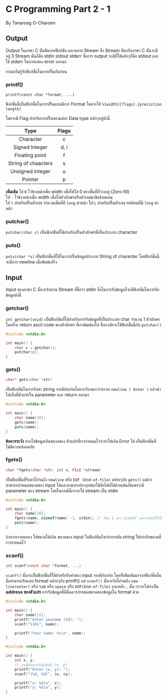 # C Programming Part 2 - 1

By Tanaroeg  O-Charoen

## Output

Output ในภาษา C นั้นมีหลายฟังก์ชัน และหลาย Stream ซึ่ง Stream ที่มากับภาษา C นั้นจะมี อยู่ 3 Stream นั่นก็คือ stdin stdout stderr ซึ่งการ output จะมีที่ใช้หลักๆก็คือ stdout และใช้ stderr ในการแสดง error ออกมา  

เรามาเริ่มรู้จักฟังก์ชั่นในการปริ้นกันก่อน  

### printf()

`printf(const char *format, ...)`  

ฟังก์ชั่นนี้เป็นฟังก์ชั่นในการปริ้นแบบมีการ Format โดยจะใช้ `%[width][flags].[precistion length]`

โดยจะมี Flag สำหรับการปริ้นของแต่ละ Data type หลักๆอยู่ดังนี้

|        Type         | Flags |
| :-----------------: | :---: |
|      Character      |   c   |
|   Signed Integer    | d, i  |
|   Floating point    |   f   |
| String of chaacters |   s   |
|  Unsigned integer   |   u   |
|       Pointer       |   p   |

**เพิ่มเติม**
ใส่ `0` ไว้ข้างหน้าเพื่อ width เพื่อให้ใส่ 0 ตรงพื้นที่ที่ว่างอยู่ (Zero fill)  
ใส่ `-` ไว้ข้างหน้าเพื่อ width เพื่อให้ตัวอักษรหรือตัวเลขมาชิดซ้ายแทน  
ใส่ `l` สำหรับปริ้นตัวเลข จำนวนเต็มที่มี `long` นำหน้า
ใส่ `L` สำหรับปริ้นตัวเลข ทศนิยมที่มี `long` นำหน้า

### putchar()

`putchar(char c)` เป็นฟังก์ขั่นที่ใช้สำหรับปริ้นตัวอักษรที่เป็นประเภท character

### puts()

`puts(char *s)` เป็นฟังก์ชั่นที่ใช้ในการปริ้นข้อมูลประเภท String of character โดยฟังก์ชั่นนี้จะมีการ newline เมื่อพิมพ์เสร็จ

## Input

Input ของภาษา C นั้นจะรับผ่าน Stream ที่ชื่อว่า stdin ซึ่งในการรับข้อมูลก็จะมีฟังก์ชันในการรับข้อมูลดังนี้

### getchar()

`int getchar(void)` เป็นฟังก์ชันที่ใช่สำหรับการรับข้อมูลที่เป็นประเภท char จำนวน 1 ตัวอักษร โดยที่จะ return ascii code ของตัวอักษร ที่เราพิมพ์ลงไป ซึ่งเรามักจะใช้ฟังก์ชั่นนี้กับ `putchar()`

```c
#include <stdio.h>

int main() {
    char c = getchar();
    putchar(c);
}
```

### gets()

```c
char* gets(char *str)
```

เป็นฟังก์ชันในการรับค่า string จากคีย์บอร์ดโดยจะรับจนกว่าจะเจอ `newline ( Enter )` แล้วนำไปเก็บที่ตัวแปรใน parameter และ return ออกมา

```c
#include <stdio.h>

int main() {
    char name[10];
    gets(name);
    puts(name);
}
```

**ข้อควรระวัง** หากใส่ข้อมูลเกินขนาดของ ตัวแปรที่เรากำหนดไว้จะทำให้เกิด Error ได้ เป็นฟังก์ชั่นที่ไม่มีความปลอดภัย

### fgets()

```c
char *fgets(char *str, int n, FILE *stream)
```

เป็นฟังก์ชั่นที่รับค่าไปจนถึง `newline` หรือ `EOF (End-of-file)` คล้ายๆกับ `gets()` แต่เราสามารถกำหนดขนาดของ input ได้และสามารถประยุกต์มาใช้กับไฟล์ได้ด้วยเช่นกันเพราะมี parameter ของ stream โดยในกรณีนี้เราจะใช้ stream เป็น stdin

```c
#include <stdio.h>

int main() {
    char name[10];
    fgets(name, sizeof(name) -1, stdin); // ที่ลบ 1 ตรง sizeof เพราะเหลือที่ไว้ให้ null character
    puts(name);
}
```

ถ้าหากเราทดลอง ใส่ขนาดให้เกิน ขนาดของ input ในฟังก์ชันก็จะทำการตัด string ให้เท่ากับขนาดที่เรากำหนดไว้

### scanf()

```c
int scanf(const char *format, ...)
```

`scanf()` นั้นจะเป็นฟังก์ชั่นที่ใช้สำหรับรับค่าของ input จากคีย์บอร์ด โดยที่เพิ่มเติมมาจากฟังก์ชั่นอื่นคือสามารถรับแบบ format คล้ายๆกับ printf() แต่ `scanf()` นั้นจะรับไปจนถึง `new line(enter)` หรือ `tab` หรือ `space` หรือ `EOF(End-of-file)` และหลัง `,` นั้น เราจะใส่ค่าเป็น **address ของตัวแปร** การรับข้อมูลที่ดีนั้นควรกำหนดขนาดของข้อมูลใน format ด้วย

```c
#include <stdio.h>

int main() {
    char name[11];
    printf("Enter youname (10): ");
    scanf("%10s", name);

    printf("Your name: %s\n", name);
}
```

```c
#include <stdio.h>

int main() {
    int x, y;
    // กรณีต้องการรับคู่อันดับ (x, y)
    printf("Enter (x, y): ");
    scanf("(%d, %d)", &x, &y);

    printf("x: %d\n", x);
    printf("y: %d\n", y);
}
```
